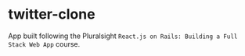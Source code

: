 # twitter-clone

App built following the Pluralsight `React.js on Rails: Building a Full Stack Web App` course.
